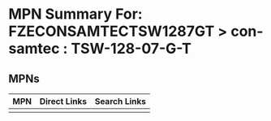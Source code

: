 



# MPN Summary For: FZECONSAMTECTSW1287GT > con-samtec : TSW-128-07-G-T

## MPNs
  

|MPN|Direct Links|Search Links|
| :--- | :--- | :--- |
||||
